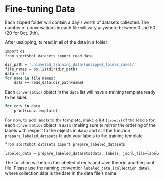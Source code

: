 # Fine-tuning Data

Each zipped folder will contain a day's worth of datasets collected. The number of conversations in each file will vary anywhere between 0 and 50 (20 for Oct. 9th).

After unzipping, to read in all of the data in a folder:

```sh
import os
from sportsbot.datasets import read_data

dir_path = 'unlabeled_training_data/{unzipped_folder_name}/'
file_names = os.listdir(dir_path)
data = []
for name in file_names:
    data += read_data(dir_path+name)
```

Each `Conversation` object in the `data` list will have a training template ready to be label. 

```sh
for conv in data:
    print(conv.template)
```

For now, to add labels to the template, make a list (`labels`) of the labels for each `Conversation` object in `data` (making sure to mirror the ordering of the labels with respect to the objects in `data`) and call the function `prepare_labeled_datasets` to add your labels to the training template:

```sh
from sportsbot.datasets import prepare_labeled_datasets

labeled_data = prepare_labeled_datasets(data, labels, jsonl_file=labeled_data_{collection date}, numeric=False)
```

The function will return the labeled objects and save them in another jsonl file. Please use the naming convention `labeled_data_{collection date}`, where collection date is the date in the data file's name.